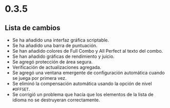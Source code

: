# 0.3.5

## Lista de cambios

- Se ha añadido una interfaz gráfica scriptable.
- Se ha añadido una barra de puntuación.
- Se han añadido colores de Full Combo y All Perfect al texto del combo.
- Se han añadido gráficas de rendimiento y juicio.
- Se agregó protección de área segura.
- Verificación de actualizaciones agregada.
- Se agregó una ventana emergente de configuración automática cuando se juega por primera vez.
- Se eliminó la compensación automática usando la opción de nivel `#OFFSET`.
- Se corrigió un problema que hacía que los elementos de la lista de idioma no se destruyeran correctamente.
